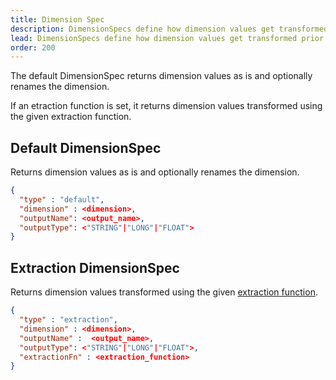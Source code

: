 ```yaml
---
title: Dimension Spec
description: DimensionSpecs define how dimension values get transformed prior to aggregation in the TelemetryDeck Query Language.
lead: DimensionSpecs define how dimension values get transformed prior to aggregation.
order: 200
---
```


The default DimensionSpec returns dimension values as is and optionally renames the dimension.

If an etraction function is set, it returns dimension values transformed using the given extraction function.

## Default DimensionSpec

Returns dimension values as is and optionally renames the dimension.

```json
{
  "type" : "default",
  "dimension" : <dimension>,
  "outputName": <output_name>,
  "outputType": <"STRING"|"LONG"|"FLOAT">
}
```

## Extraction DimensionSpec

Returns dimension values transformed using the given [extraction function](/docs/tql/extractionFunction/).

```json
{
  "type" : "extraction",
  "dimension" : <dimension>,
  "outputName" :  <output_name>,
  "outputType": <"STRING"|"LONG"|"FLOAT">,
  "extractionFn" : <extraction_function>
}
```
